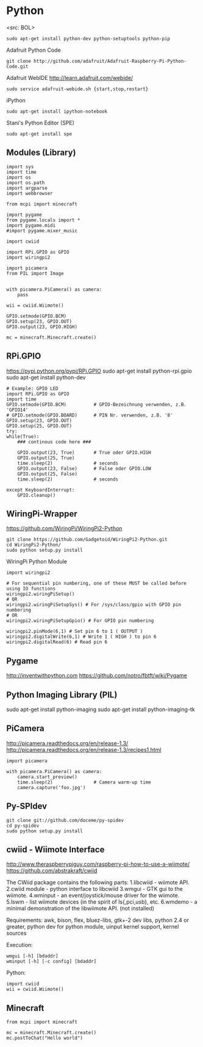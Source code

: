 # Python
<src: BOL>  

```
sudo apt-get install python-dev python-setuptools python-pip
```

Adafruit Python Code
```
git clone http://github.com/adafruit/Adafruit-Raspberry-Pi-Python-Code.git
```

Adafruit WebIDE
http://learn.adafruit.com/webide/
```
sudo service adafruit-webide.sh {start,stop,restart}
```

iPython
```
sudo apt-get install ipython-notebook
```

Stani's Python Editor (SPE)
```
sudo apt-get install spe
```


## Modules (Library)
```
import sys
import time
import os
import os.path
import argparse
import webbrowser

from mcpi import minecraft

import pygame
from pygame.locals import *
import pygame.midi
#import pygame.mixer_music

import cwiid

import RPi.GPIO as GPIO
import wiringpi2

import picamera
from PIL import Image


with picamera.PiCamera() as camera:
    pass

wii = cwiid.Wiimote()

GPIO.setmode(GPIO.BCM)
GPIO.setup(23, GPIO.OUT)
GPIO.output(23, GPIO.HIGH)

mc = minecraft.Minecraft.create()
```

## RPi.GPIO
https://pypi.python.org/pypi/RPi.GPIO
sudo apt-get install python-rpi.gpio
sudo apt-get install python-dev

```
# Example: GPIO LED
import RPi.GPIO as GPIO
import time
GPIO.setmode(GPIO.BCM)          # GPIO-Bezeichnung verwenden, z.B. 'GPIO14'
# GPIO.setmode(GPIO.BOARD)      # PIN Nr. verwenden, z.B. '8'
GPIO.setup(23, GPIO.OUT)
GPIO.setup(25, GPIO.OUT)
try:
while(True):
    ### continous code here ###

    GPIO.output(23, True)       # True oder GPIO.HIGH
    GPIO.output(25, True)
    time.sleep(2)               # seconds
    GPIO.output(23, False)      # False oder GPIO.LOW
    GPIO.output(25, False)
    time.sleep(2)               # seconds

except KeyboardInterrupt:
    GPIO.cleanup()
```


## WiringPi-Wrapper
https://github.com/WiringPi/WiringPi2-Python
```
git clone https://github.com/Gadgetoid/WiringPi2-Python.git
cd WiringPi2-Python/
sudo python setup.py install
```

WiringPi Python Module
```
import wiringpi2

# For sequential pin numbering, one of these MUST be called before using IO functions
wiringpi2.wiringPiSetup() 
# OR
wiringpi2.wiringPiSetupSys() # For /sys/class/gpio with GPIO pin numbering
# OR
wiringpi2.wiringPiSetupGpio() # For GPIO pin numbering

wiringpi2.pinMode(6,1) # Set pin 6 to 1 ( OUTPUT )
wiringpi2.digitalWrite(6,1) # Write 1 ( HIGH ) to pin 6
wiringpi2.digitalRead(6) # Read pin 6
```

## Pygame
http://inventwithpython.com
https://github.com/notro/fbtft/wiki/Pygame


## Python Imaging Library (PIL)
sudo apt-get install python-imaging
sudo apt-get install python-imaging-tk


## PiCamera
http://picamera.readthedocs.org/en/release-1.3/
http://picamera.readthedocs.org/en/release-1.3/recipes1.html

```
import picamera

with picamera.PiCamera() as camera:
    camera.start_preview()
    time.sleep(2)               # Camera warm-up time
    camera.capture('foo.jpg')
```


## Py-SPIdev
```
git clone git://github.com/doceme/py-spidev
cd py-spidev
sudo python setup.py install
```


## cwiid - Wiimote Interface
http://www.theraspberrypiguy.com/raspberry-pi-how-to-use-a-wiimote/
https://github.com/abstrakraft/cwiid

The CWiid package contains the following parts:
1.libcwiid - wiimote API.
2.cwiid module - python interface to libcwiid
3.wmgui - GTK gui to the wiimote.
4.wminput - an event/joystick/mouse driver for the wiimote.
5.lswm - list wiimote devices (in the spirit of ls{,pci,usb}, etc.
6.wmdemo - a minimal demonstration of the libwiimote API. (not installed)

Requirements:
awk, bison, flex, bluez-libs, gtk+-2 dev libs, python 2.4 or greater, python dev for python module, uinput kernel support, kernel sources

Execution:
```
wmgui [-h] [bdaddr]
wminput [-h] [-c config] [bdaddr]
```

Python:
```
import cwiid
wii = cwiid.Wiimote()
```


## Minecraft
```
from mcpi import minecraft

mc = minecraft.Minecraft.create()
mc.postToChat("Hello world")
```
